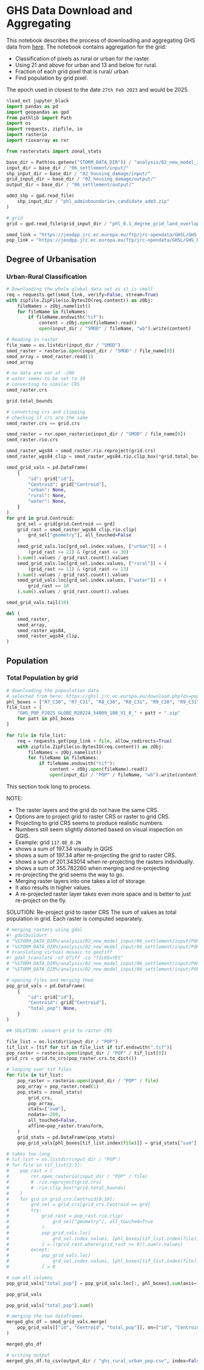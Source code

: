 # GHS Data Download and Aggregating

This notebook describes the process of downloading and aggregating GHS data
from [here](https://ghsl.jrc.ec.europa.eu/download.php?).
The notebook contains aggregation for the grid:

- Classification of pixels as rural or urban for the raster.
- Using 21 and above for urban and 13 and below for rural.
- Fraction of each grid pixel that is rural/ urban
- Find population by grid pixel.

The epoch used in closest to the date `27th Feb 2023` and would be 2025.

```python
%load_ext jupyter_black
import pandas as pd
import geopandas as gpd
from pathlib import Path
import os
import requests, zipfile, io
import rasterio
import rioxarray as rxr

from rasterstats import zonal_stats
```

```python
base_dir = Path(os.getenv("STORM_DATA_DIR")) / "analysis/02_new_model_input/"
input_dir = base_dir / "06_settlement/input/"
shp_input_dir = base_dir / "02_housing_damage/input/"
grid_input_dir = base_dir / "02_housing_damage/output/"
output_dir = base_dir / "06_settlement/output/"
```

```python
adm3_shp = gpd.read_file(
    shp_input_dir / "phl_adminboundaries_candidate_adm3.zip"
)

# grid
grid = gpd.read_file(grid_input_dir / "phl_0.1_degree_grid_land_overlap.gpkg")
```

```python
smod_link = "https://jeodpp.jrc.ec.europa.eu/ftp/jrc-opendata/GHSL/GHS_SMOD_GLOBE_R2022A/GHS_SMOD_P2025_GLOBE_R2022A_54009_1000/V1-0/GHS_SMOD_P2025_GLOBE_R2022A_54009_1000_V1_0.zip"
pop_link = "https://jeodpp.jrc.ec.europa.eu/ftp/jrc-opendata/GHSL/GHS_POP_GLOBE_R2022A/GHS_POP_P2025_GLOBE_R2022A_54009_100/V1-0/tiles/"
```

## Degree of Urbanisation

### Urban-Rural Classification

```python
# Downloading the whole global data set as it is small
req = requests.get(smod_link, verify=False, stream=True)
with zipfile.ZipFile(io.BytesIO(req.content)) as zObj:
    fileNames = zObj.namelist()
    for fileName in fileNames:
        if fileName.endswith("tif"):
            content = zObj.open(fileName).read()
            open(input_dir / "SMOD" / fileName, "wb").write(content)
```

```python
# Reading in raster
file_name = os.listdir(input_dir / "SMOD")
smod_raster = rasterio.open(input_dir / "SMOD" / file_name[0])
smod_array = smod_raster.read(1)
smod_array
```

```python
# no data are set at -200
# water seems to be set to 10
# converting to similar CRS
smod_raster.crs
```

```python
grid.total_bounds
```

```python
# converting crs and clipping
# checking if crs are the same
smod_raster.crs == grid.crs
```

```python
smod_raster = rxr.open_rasterio(input_dir / "SMOD" / file_name[0])
smod_raster.rio.crs
```

```python
smod_raster_wgs84 = smod_raster.rio.reproject(grid.crs)
smod_raster_wgs84_clip = smod_raster_wgs84.rio.clip_box(*grid.total_bounds)
```

```python
smod_grid_vals = pd.DataFrame(
    {
        "id": grid["id"],
        "Centroid": grid["Centroid"],
        "urban": None,
        "rural": None,
        "water": None,
    }
)
for grd in grid.Centroid:
    grd_sel = grid[grid.Centroid == grd]
    grid_rast = smod_raster_wgs84_clip.rio.clip(
        grd_sel["geometry"], all_touched=False
    )
    smod_grid_vals.loc[grd_sel.index.values, ["urban"]] = (
        (grid_rast >= 21) & (grid_rast <= 30)
    ).sum().values / grid_rast.count().values
    smod_grid_vals.loc[grd_sel.index.values, ["rural"]] = (
        (grid_rast >= 11) & (grid_rast <= 13)
    ).sum().values / grid_rast.count().values
    smod_grid_vals.loc[grd_sel.index.values, ["water"]] = (
        grid_rast == 10
    ).sum().values / grid_rast.count().values
```

```python
smod_grid_vals.tail(10)
```

```python
del (
    smod_raster,
    smod_array,
    smod_raster_wgs84,
    smod_raster_wgs84_clip,
)
```

## Population

### Total Population by grid

```python
# downloading the popoulation data
# selected from here: https://ghsl.jrc.ec.europa.eu/download.php?ds=pop
phl_boxes = ["R7_C30", "R7_C31", "R8_C30", "R8_C31", "R9_C30", "R9_C31"]
file_list = [
    "GHS_POP_P2025_GLOBE_R2022A_54009_100_V1_0_" + patt + ".zip"
    for patt in phl_boxes
]
```

```python
for file in file_list:
    req = requests.get(pop_link + file, allow_redirects=True)
    with zipfile.ZipFile(io.BytesIO(req.content)) as zObj:
        fileNames = zObj.namelist()
        for fileName in fileNames:
            if fileName.endswith("tif"):
                content = zObj.open(fileName).read()
                open(input_dir / "POP" / fileName, "wb").write(content)
```

This section took long to process.

NOTE:

- The raster layers and the grid do not have the same CRS.
- Options are to project grid to raster CRS or raster to grid CRS.
- Projecting to grid CRS seems to produce realistic numbers.
- Numbers still seem slightly distorted based on visual inspection on QGIS.
- Example: grid `117.0E_8.2N`
- shows a sum of 197.34 visually in QGIS
- shows a sum of 197.34 after re-projecting the grid to raster CRS.
- shows a sum of 201.343014 when re-projecting the rasters individually.
- shows a sum of 355.782260 when merging and re-projecting
- re-projecting the grid seems the way to go.
- Merging raster layers into one takes a lot of storage.
- It also results in higher values.
- A re-projected raster layer takes even more space
and is better to just re-project on the fly.

SOLUTION: Re-project grid to raster CRS
The sum of values as total population in grid.
Each raster is computed separately.

```python
# merging rasters using gdal
#! gdalbuildvrt
# "%STORM_DATA_DIR%/analysis/02_new_model_input/06_settlement/input/POP/PHL_GHS_POP_P2025_R2022A_54009_100_V1_0.vrt"
# "%STORM_DATA_DIR%/analysis/02_new_model_input/06_settlement/input/POP/GHS*.tif"
# translating virtual mosaic to geotiff
#! gdal_translate -of GTiff -co "TILED=YES"
# "%STORM_DATA_DIR%/analysis/02_new_model_input/06_settlement/input/POP/PHL_GHS_POP_P2025_R2022A_54009_100_V1_0.vrt"
# "%STORM_DATA_DIR%/analysis/02_new_model_input/06_settlement/input/POP/PHL_GHS_POP_P2025_R2022A_54009_100_V1_0.tif"
```

```python
# opening files and merging them
pop_grid_vals = pd.DataFrame(
    {
        "id": grid["id"],
        "Centroid": grid["Centroid"],
        "total_pop": None,
    }
)
```

```python
## SOLUTION: convert grid to raster CRS

file_list = os.listdir(input_dir / "POP")
tif_list = [tif for tif in file_list if tif.endswith(".tif")]
pop_raster = rasterio.open(input_dir / "POP" / tif_list[0])
grid_crs = grid.to_crs(pop_raster.crs.to_dict())
```

```python
# looping over tif files
for file in tif_list:
    pop_raster = rasterio.open(input_dir / "POP" / file)
    pop_array = pop_raster.read(1)
    pop_stats = zonal_stats(
        grid_crs,
        pop_array,
        stats=["sum"],
        nodata=-200,
        all_touched=False,
        affine=pop_raster.transform,
    )
    grid_stats = pd.DataFrame(pop_stats)
    pop_grid_vals[phl_boxes[tif_list.index(file)]] = grid_stats["sum"]
```

```python
# takes too long
# tif_list = os.listdir(input_dir / "POP")
# for file in tif_list[2:3]:
#    pop_rast = (
#        rxr.open_rasterio(input_dir / "POP" / file)
#        # .rio.reproject(grid.crs)
#        # .rio.clip_box(*grid.total_bounds)
#    )
#    for grd in grid_crs.Centroid[0:10]:
#        grd_sel = grid_crs[grid_crs.Centroid == grd]
#        try:
#            grid_rast = pop_rast.rio.clip(
#                grd_sel["geometry"], all_touched=True
#            )
#            pop_grid_vals.loc[
#                grd_sel.index.values, [phl_boxes[tif_list.index(file)]]
#            ] = ((grid_rast.where(grid_rast >= 0)).sum().values)
#        except:
#            pop_grid_vals.loc[
#                grd_sel.index.values, [phl_boxes[tif_list.index(file)]]
#            ] = 0
```

```python
# sum all columns
pop_grid_vals["total_pop"] = pop_grid_vals.loc[:, phl_boxes].sum(axis=1)
```

```python
pop_grid_vals
```

```python
pop_grid_vals["total_pop"].sum()
```

```python
# merging the two dataframes
merged_ghs_df = smod_grid_vals.merge(
    pop_grid_vals[["id", "Centroid", "total_pop"]], on=["id", "Centroid"]
)
```

```python
merged_ghs_df
```

```python
# writing output
merged_ghs_df.to_csv(output_dir / "ghs_rural_urban_pop.csv", index=False)
```
